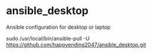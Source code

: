 # ansible_desktop
Ansible configuration for desktop or laptop

sudo /usr/local/bin/ansible-pull -U https://github.com/happyending2047/ansible_desktop.git


